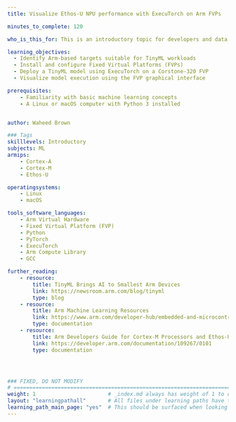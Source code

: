 ```yaml
---
title: Visualize Ethos-U NPU performance with ExecuTorch on Arm FVPs

minutes_to_complete: 120

who_is_this_for: This is an introductory topic for developers and data scientists who are new to TinyML and want to visualize ExecuTorch model performance on virtual Arm hardware.

learning_objectives:
  - Identify Arm-based targets suitable for TinyML workloads
  - Install and configure Fixed Virtual Platforms (FVPs)
  - Deploy a TinyML model using ExecuTorch on a Corstone-320 FVP
  - Visualize model execution using the FVP graphical interface

prerequisites:
    - Familiarity with basic machine learning concepts
    - A Linux or macOS computer with Python 3 installed


author: Waheed Brown

### Tags
skilllevels: Introductory
subjects: ML
armips:
    - Cortex-A
    - Cortex-M
    - Ethos-U

operatingsystems:
    - Linux
    - macOS

tools_software_languages:
    - Arm Virtual Hardware
    - Fixed Virtual Platform (FVP)
    - Python
    - PyTorch
    - ExecuTorch
    - Arm Compute Library
    - GCC

further_reading:
    - resource:
        title: TinyML Brings AI to Smallest Arm Devices
        link: https://newsroom.arm.com/blog/tinyml
        type: blog
    - resource:
        title: Arm Machine Learning Resources
        link: https://www.arm.com/developer-hub/embedded-and-microcontrollers/ml-solutions/getting-started
        type: documentation
    - resource:
        title: Arm Developers Guide for Cortex-M Processors and Ethos-U NPU
        link: https://developer.arm.com/documentation/109267/0101
        type: documentation




### FIXED, DO NOT MODIFY
# ================================================================================
weight: 1                       # _index.md always has weight of 1 to order correctly
layout: "learningpathall"       # All files under learning paths have this same wrapper
learning_path_main_page: "yes"  # This should be surfaced when looking for related content. Only set for _index.md of learning path content.
---
```

